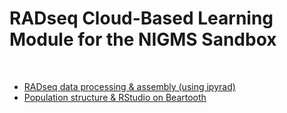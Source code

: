 # RADseq Cloud-Based Learning Module for the NIGMS Sandbox 

<br>




- [RADseq data processing & assembly (using ipyrad)](https://github.com/wyoibc/RADseq_cloud_learn/blob/master/RADseq_processing.md)
- [Population structure & RStudio on Beartooth](https://github.com/wyoibc/RADseq_cloud_learn/blob/master/Pop_struct_R.md)
